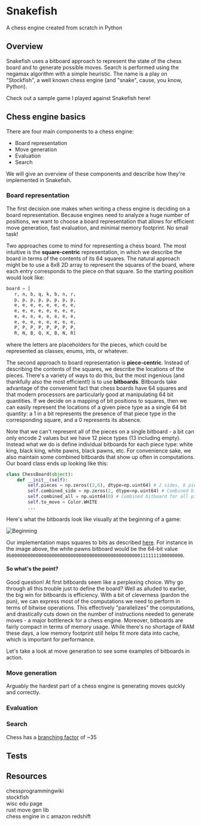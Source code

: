 # Snakefish
A chess engine created from scratch in Python

## Overview
Snakefish uses a bitboard approach to represent the state of the chess board and to generate possible moves. Search is performed using the negamax algorithm with a simple heuristic. The name is a play on "Stockfish", a well known chess engine (and "snake", cause, you know, Python).

Check out a sample game I played against Snakefish here! 


## Chess engine basics

There are four main components to a chess engine:

- Board representation
- Move generation
- Evaluation
- Search

We will give an overview of these components and describe how they're implemented in Snakefish.

### Board representation

The first decision one makes when writing a chess engine is deciding on a board representation.  Because engines need to analyze a huge number of positions, we want to choose a board representation that allows for efficient move generation, fast evaluation, and minimal memory footprint. No small task!

Two approaches come to mind for representing a chess board. The most intuitive is the **square-centric** representation, in which we describe the board in terms of the contents of its 64 squares. The natural approach might be to use a 8x8 2D array to represent the squares of the board, where each entry corresponds to the piece on that square. So the starting position would look like:

```python
board = [
   r, n, b, q, k, b, n, r,
   p, p, p, p, p, p, p, p,
   e, e, e, e, e, e, e, e,
   e, e, e, e, e, e, e, e,
   e, e, e, e, e, e, e, e,
   e, e, e, e, e, e, e, e,
   P, P, P, P, P, P, P, P,
   R, N, B, Q, K, B, N, R]
```

where the letters are placeholders for the pieces, which could be represented as classes, enums, ints, or whatever.


The second approach to board representation is **piece-centric**. Instead of describing the contents of the squares, we describe the locations of the pieces. There's a variety of ways to do this, but the most ingenious (and thankfully also the most efficient!) is to use **bitboards**. Bitboards take advantage of the convenient fact that chess boards have 64 squares and that modern processors are particularly good at manipulating 64 bit quantities. If we decide on a mapping of bit positions to squares, then we can easily represent the locations of a given piece type as a single 64 bit quantity: a 1 in a bit represents the presence of that piece type in the corresponding square, and a 0 represents its absence. 


Note that we can't represent all of the pieces on a single bitboard - a bit can only encode 2 values but we have 12 piece types (13 including empty). Instead what we do is define individual bitboards for each piece type: white king, black king, white pawns, black pawns, etc. For convenience sake, we also maintain some combined bitboards that show up often in computations. Our board class ends up looking like this:

```python
class ChessBoard(object):
    def __init__(self):
        self.pieces = np.zeros((2,6), dtype=np.uint64) # 2 sides, 6 piece bitboards per side
        self.combined_side = np.zeros(2, dtype=np.uint64) # Combined bitboard for all pieces of given side
        self.combined_all = np.uint64(0) # Combined bitboard for all pieces on the board
        self.to_move = Color.WHITE
        ...
```

Here's what the bitboards look like visually at the beginning of a game:

![Beginning](http://chessprogramming.wikispaces.com/file/view/bitboard.gif/158504035/bitboard.gif)

Our implementation maps squares to bits as described [here](https://github.com/cglouch/snakefish/blob/16f1e9f893af3e43d96ed3d20f122527aa327348/src/bitboard.py#L7-L19). For instance in the image above, the white pawns bitboard would be the 64-bit value `0b0000000000000000000000000000000000000000000000001111111100000000`.

#### So what's the point?

Good question! At first bitboards seem like a perplexing choice. Why go through all this trouble just to define the board? Well as alluded to earlier, the big win for bitboards is efficiency. With a bit of cleverness (pardon the pun), we can express most of the computations we need to perform in terms of bitwise operations. This effectively "parallelizes" the computations, and drastically cuts down on the number of instructions needed to generate moves - a major bottleneck for a chess engine. Moreover, bitboards are fairly compact in terms of memory usage. While there's no shortage of RAM these days, a low memory footprint still helps fit more data into cache, which is important for performance. 

Let's take a look at move generation to see some examples of bitboards in action.

### Move generation

Arguably the hardest part of a chess engine is generating moves quickly and correctly. 

### Evaluation



### Search

Chess has a [branching factor](https://en.wikipedia.org/wiki/Branching_factor) of ~35

## Tests




## Resources

chessprogrammingwiki  
stockfish  
wisc edu page  
rust move gen lib  
chess engine in c amazon redshift  
